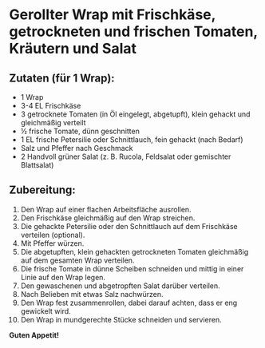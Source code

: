 # Gerollter Wrap mit Frischkäse, getrockneten und frischen Tomaten, Kräutern und Salat

## Zutaten (für 1 Wrap):
- 1 Wrap
- 3-4 EL Frischkäse
- 3 getrocknete Tomaten (in Öl eingelegt, abgetupft), klein gehackt und gleichmäßig verteilt
- ½ frische Tomate, dünn geschnitten
- 1 EL frische Petersilie oder Schnittlauch, fein gehackt (nach Bedarf)
- Salz und Pfeffer nach Geschmack
- 2 Handvoll grüner Salat (z. B. Rucola, Feldsalat oder gemischter Blattsalat)

## Zubereitung:
1. Den Wrap auf einer flachen Arbeitsfläche ausrollen.
2. Den Frischkäse gleichmäßig auf den Wrap streichen.
3. Die gehackte Petersilie oder den Schnittlauch auf dem Frischkäse verteilen (optional).
4. Mit Pfeffer würzen.
5. Die abgetupften, klein gehackten getrockneten Tomaten gleichmäßig auf dem gesamten Wrap verteilen.
6. Die frische Tomate in dünne Scheiben schneiden und mittig in einer Linie auf den Wrap legen.
7. Den gewaschenen und abgetropften Salat darüber verteilen.
8. Nach Belieben mit etwas Salz nachwürzen.
9. Den Wrap fest zusammenrollen, dabei darauf achten, dass er eng gewickelt wird.
10. Den Wrap in mundgerechte Stücke schneiden und servieren.

**Guten Appetit!**
